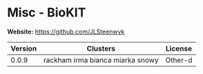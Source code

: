 # Misc - BioKIT





**Website:** <https://github.com/JLSteenwyk>

| Version | Clusters | License |
| ------- | -------- | ------- |
| 0.0.9 | rackham irma bianca miarka snowy | Other-d |
